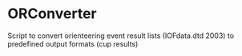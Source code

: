 ORConverter
===========

Script to convert orienteering event result lists (IOFdata.dtd 2003) to predefined output formats (cup results)